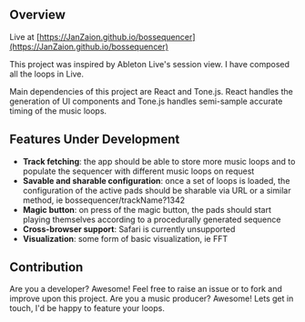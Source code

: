 ## Overview

Live at [https://JanZaion.github.io/bossequencer](https://JanZaion.github.io/bossequencer)

This project was inspired by Ableton Live's session view. I have composed all the loops in Live.

Main dependencies of this project are React and Tone.js. React handles the generation of UI components and Tone.js handles semi-sample accurate timing of the music loops.

## Features Under Development

- **Track fetching**: the app should be able to store more music loops and to populate the sequencer with different music loops on request
- **Savable and sharable configuration**: once a set of loops is loaded, the configuration of the active pads should be sharable via URL or a similar method, ie bossequencer/trackName?1342
- **Magic button**: on press of the magic button, the pads should start playing themselves according to a procedurally generated sequence
- **Cross-browser support**: Safari is currently unsupported
- **Visualization**: some form of basic visualization, ie FFT

## Contribution

Are you a developer? Awesome! Feel free to raise an issue or to fork and improve upon this project. Are you a music producer? Awesome! Lets get in touch, I'd be happy to feature your loops.
